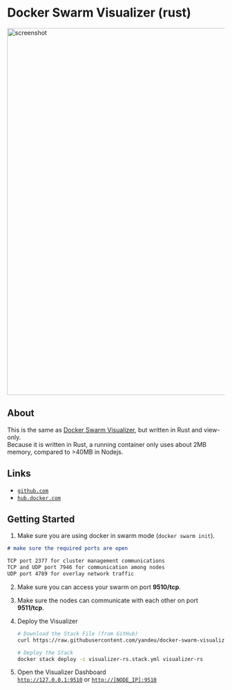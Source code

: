 # Docker Swarm Visualizer (rust)

<a href="https://raw.githubusercontent.com/yandeu/docker-swarm-visualizer-rs/main/readme/screenshot.png">
   <img width="850" alt="screenshot" src="https://raw.githubusercontent.com/yandeu/docker-swarm-visualizer-rs/main/readme/screenshot.png">
</a>

## About

This is the same as [Docker Swarm Visualizer](https://hub.docker.com/r/yandeu/visualizer), but written in Rust and view-only.  
Because it is written in Rust, a running container only uses about 2MB memory, compared to >40MB in Nodejs.

## Links

- [`github.com`](https://github.com/yandeu/docker-swarm-visualizer-rs)
- [`hub.docker.com`](https://hub.docker.com/r/yandeu/visualizer-rs)

## Getting Started

1. Make sure you are using docker in swarm mode (`docker swarm init`).

```markdown
# make sure the required ports are open

TCP port 2377 for cluster management communications  
TCP and UDP port 7946 for communication among nodes  
UDP port 4789 for overlay network traffic
```

2. Make sure you can access your swarm on port **9510/tcp**.

3. Make sure the nodes can communicate with each other on port **9511/tcp**.

4. Deploy the Visualizer

   ```bash
   # Download the Stack File (from GitHub)
   curl https://raw.githubusercontent.com/yandeu/docker-swarm-visualizer-rs/main/visualizer-rs.stack.yml -o visualizer-rs.stack.yml

   # Deploy the Stack
   docker stack deploy -c visualizer-rs.stack.yml visualizer-rs
   ```

5. Open the Visualizer Dashboard  
   [`http://127.0.0.1:9510`](http://127.0.0.1:9510) or [`http://[NODE_IP]:9510`](http://[NODE_IP]:9510)
